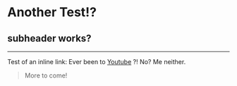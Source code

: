 # Another Test!? #
## subheader works? ##

 ***

Test of an inline link: Ever been to [Youtube](http://www.youtube.com/ "Youtube") ?! No? Me neither.

> More to come!
